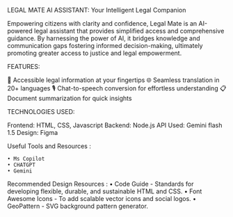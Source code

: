 LEGAL MATE AI ASSISTANT: Your Intelligent Legal Companion

Empowering citizens with clarity and confidence, Legal Mate is an AI-powered legal assistant that provides simplified access and comprehensive guidance. By harnessing the power of AI, it bridges knowledge and communication gaps fostering informed decision-making, ultimately promoting greater access to justice and legal empowerment.


FEATURES:

🔨 Accessible legal information at your fingertips
🌐 Seamless translation in 20+ languages 
🎙️ Chat-to-speech conversion for effortless understanding
📋 Document summarization for quick insights

TECHNOLOGIES USED:

Frontend: HTML, CSS, Javascript
Backend: Node.js
API Used: Gemini flash 1.5
Design: Figma

Useful Tools and Resources :

    • Ms Copilot
    • CHATGPT
    • Gemini

Recommended Design Resources :
    • Code Guide - Standards for developing flexible, durable, and sustainable HTML and CSS.
    • Font Awesome Icons - To add scalable vector icons and social logos.
    • GeoPattern - SVG background pattern generator.
